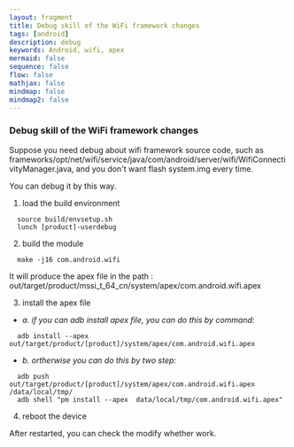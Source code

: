 ```yaml
---
layout: fragment
title: Debug skill of the WiFi framework changes
tags: [android]
description: debug
keywords: Android, wifi, apex
mermaid: false
sequence: false
flow: false
mathjax: false
mindmap: false
mindmap2: false
---
```



### Debug skill of the WiFi framework changes

Suppose you need debug about wifi framework source code, such as frameworks/opt/net/wifi/service/java/com/android/server/wifi/WifiConnectivityManager.java, and you don't want flash system.img every time.

You can debug it by this way.



1. load the build environment

```
  source build/envsetup.sh
  lunch [product]-userdebug
```

2. build the module

```
  make -j16 com.android.wifi
```

It will produce the apex file in the path : out/target/product/mssi_t_64_cn/system/apex/com.android.wifi.apex

3. install the apex file

- *a. if you can adb install apex file, you can do this by command:*

```
  adb install --apex out/target/product/[product]/system/apex/com.android.wifi.apex
```

- *b. ortherwise you can do this by two step:*

```
  adb push out/target/product/[product]/system/apex/com.android.wifi.apex /data/local/tmp/
  adb shell "pm install --apex  data/local/tmp/com.android.wifi.apex"
```



4. reboot the device

After restarted, you can check the modify whether work.



